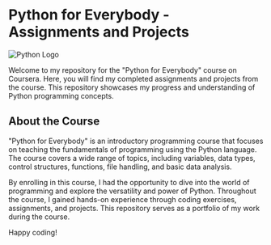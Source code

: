 # Python for Everybody - Assignments and Projects

![Python Logo](python_logo.png)

Welcome to my repository for the "Python for Everybody" course on Coursera. Here, you will find my completed assignments and projects from the course. This repository showcases my progress and understanding of Python programming concepts.

## About the Course

"Python for Everybody" is an introductory programming course that focuses on teaching the fundamentals of programming using the Python language. The course covers a wide range of topics, including variables, data types, control structures, functions, file handling, and basic data analysis.

By enrolling in this course, I had the opportunity to dive into the world of programming and explore the versatility and power of Python. Throughout the course, I gained hands-on experience through coding exercises, assignments, and projects. This repository serves as a portfolio of my work during the course.

Happy coding!


